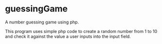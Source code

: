 # guessingGame
A number guessing game using php.

This program uses simple php code to create a random number from 1 to 10 and check it against the value a user inputs into the input field.
